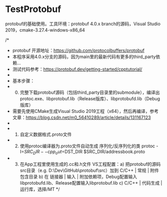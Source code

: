 # TestProtobuf
protobuf的基础使用。工具环境：protobuf 4.0.x branch的源码，Visual Studio 2019，cmake-3.27.4-windows-x86_64

/*
* protobuf 开源地址：https://github.com/protocolbuffers/protobuf
* 本程序采用4.0.x分支的源码，因为main里的最新代码有更多的third_party依赖...
* 测试代码参考：https://protobuf.dev/getting-started/cpptutorial/
* 
* 基本步骤：
* 0. 完整下载protobuf源码（包括third_party目录里的submodule），编译出protoc.exe、libprotobuf.lib（Release版库）、libprotobufd.lib（Debug版库）
*    需要先使用CMake生成Visual Studio 2019工程（x64），然后再编译，参考文章：https://blog.csdn.net/m0_56410289/article/details/131167123
* 
* 1. 自定义数据格式.proto文件
* 2. 使用protoc编译器为.proto文件自动生成 序列化/反序列化的类
     protoc -I=$SRC_DIR --cpp_out=$DST_DIR $SRC_DIR/addressbook.proto
* 3. 在App工程里使用生成的.cc和.h文件
     VS工程配置：a) 把protobuf的源码src目录（e.g. D:\Dev\GitHub\protobuf\src）加到 C/C++ | 常规 | 附件包含目录
                 b) 在 链接器 | 输入 | 附加依赖项，Debug配置输入libprotobufd.lib、Release配置输入libprotobuf.lib
                 c) C/C++ | 代码生成 | 运行库，选择/MT
*/

